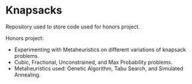 # Knapsacks
Repository used to store code used for honors project.

Honors project:
- Experimenting with Metaheuristics on different variations of knapsack problems. 
- Cubic, Fractional, Unconstrained, and Max Probability problems.
- Metaheuristics used: Genetic Algorithm, Tabu Search, and Simulated Annealing.
